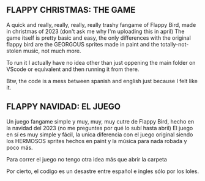 <h2>FLAPPY CHRISTMAS: THE GAME</h2>

A quick and really, really, really, really trashy fangame of Flappy Bird, made in christmas of 2023 (don't ask me why I'm uploading this in april)
The game itself is pretty basic and easy, the only differences with the original flappy bird are the GEORGOUS sprites made in paint and the totally-not-stolen music, not much more.

To run it I actually have no idea other than just oppening the main folder on VScode or equivalent and then running it from there.

Btw, the code is a mess between spanish and english just because I felt like it.

<h2>FLAPPY NAVIDAD: EL JUEGO</h2>

Un juego fangame simple y muy, muy, muy cutre de Flappy Bird, hecho en la navidad del 2023 (no me preguntes por qué lo subí hasta abril)
El juego en sí es muy simple y fácil, la unica diferencia con el juego original siendo los HERMOSOS sprites hechos en paint y la música para nada robada y poco más.

Para correr el juego no tengo otra idea más que abrir la carpeta

Por cierto, el codigo es un desastre entre español e ingles sólo por los loles.
